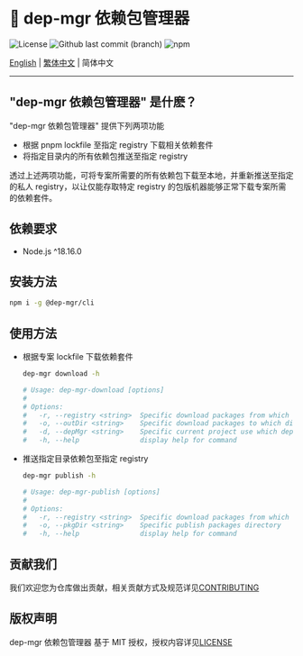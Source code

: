 # 🔄 dep-mgr 依赖包管理器

![License](https://img.shields.io/github/license/CH-Chang/dep-mgr)
![Github last commit (branch)](https://img.shields.io/github/last-commit/CH-Chang/dep-mgr/main)
![npm](https://img.shields.io/npm/v/%40dep-mgr%2Fcli)

[English](README_EN.md) | [繁体中文](README.md) | 简体中文

---

## "dep-mgr 依赖包管理器" 是什麽？

"dep-mgr 依赖包管理器" 提供下列两项功能

- 根据 pnpm lockfile 至指定 registry 下载相关依赖套件
- 将指定目录内的所有依赖包推送至指定 registry

透过上述两项功能，可将专案所需要的所有依赖包下载至本地，并重新推送至指定的私人 registry，以让仅能存取特定 registry 的包版机器能够正常下载专案所需的依赖套件。

## 依赖要求

- Node.js ^18.16.0

## 安装方法

```bash
npm i -g @dep-mgr/cli
```

## 使用方法

- 根据专案 lockfile 下载依赖套件

  ```bash
  dep-mgr download -h

  # Usage: dep-mgr-download [options]
  #
  # Options:
  #   -r, --registry <string>  Specific download packages from which registry
  #   -o, --outDir <string>    Specific download packages to which directory
  #   -d, --depMgr <string>    Specific current project use which dependency manager
  #   -h, --help               display help for command
  ```

- 推送指定目录依赖包至指定 registry

  ```bash
  dep-mgr publish -h

  # Usage: dep-mgr-publish [options]
  #
  # Options:
  #   -r, --registry <string>  Specific download packages from which registry
  #   -o, --pkgDir <string>    Specific publish packages directory
  #   -h, --help               display help for command
  ```

## 贡献我们

我们欢迎您为仓库做出贡献，相关贡献方式及规范详见[CONTRIBUTING](CONTRIBUTING_ZH_CN.md)

## 版权声明

dep-mgr 依赖包管理器 基于 MIT 授权，授权内容详见[LICENSE](LICENSE)
